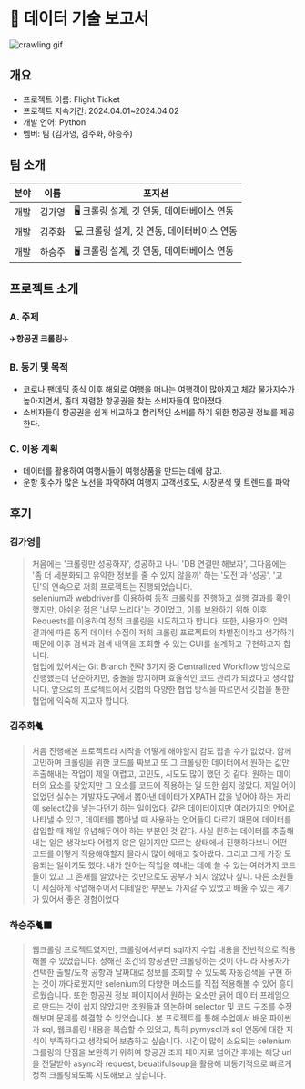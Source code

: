 # 🛫 데이터 기술 보고서

![crawling gif](img/crawling.gif)

## 개요
- 프로젝트 이름: Flight Ticket
- 프로젝트 지속기간: 2024.04.01~2024.04.02
- 개발 언어: Python
- 멤버: 팀 (김가영, 김주화, 하승주)

## 팀 소개
| 분야 | 이름 | 포지션 |
| --- | --- | --- |
| 개발 | 김가영 | 🖥️ 크롤링 설계, 깃 연동, 데이터베이스 연동 |
| 개발 | 김주화 | 💻 크롤링 설계, 깃 연동, 데이터베이스 연동 |
| 개발 | 하승주 | 🖥️ 크롤링 설계, 깃 연동, 데이터베이스 연동 |

## 프로젝트 소개
### A. 주제
✈️**항공권 크롤링**✈️
### B. 동기 및 목적
- 코로나 팬데믹 종식 이후 해외로 여행을 떠나는 여행객이 많아지고 체감 물가지수가 높아지면서, 좀더 저렴한 항공권을 찾는 소비자들이 많아졌다.
- 소비자들이 항공권을 쉽게 비교하고 합리적인 소비를 하기 위한 항공권 정보를 제공한다. 

### C. 이용 계획
- 데이터를 활용하여 여행사들이 여행상품을 만드는 데에 참고.
- 운항 횟수가 많은 노선을 파악하여 여행지 고객선호도, 시장분석 및 트렌드를 파악

## 후기
  ### 김가영🐰
  >처음에는 '크롤링만 성공하자', 성공하고 나니 'DB 연결만 해보자', 그다음에는 '좀 더 세분화되고 유익한 정보를 줄 수 있지 않을까' 하는 '도전'과 '성공', '고민'의 연속으로 저희 프로젝트는 진행되었습니다. <br> selenium과 webdriver를 이용하여 동적 크롤링를 진행하고 실행 결과를 확인했지만, 아쉬운 점은 '너무 느리다'는 것이었고, 이를 보완하기 위해 이후 Requests를 이용하여 정적 크롤링을 시도하고자 합니다. 또한, 사용자의 입력 결과에 따른 동적 데이터 수집이 저희 크롤링 프로젝트의 차별점이라고 생각하기 때문에 이후 검색과 검색 내역을 조회할 수 있는 GUI를 설계하고 구현하고자 합니다. <br> 협업에 있어서는 Git Branch 전략 3가지 중 Centralized Workflow 방식으로 진행했는데 단순하지만, 충돌을 방지하며 효율적인 코드 관리가 되었다고 생각합니다. 앞으로의 프로젝트에서 깃헙의 다양한 협업 방식을 따르면서 깃헙을 통한 협업에 익숙해 지고자 합니다.

  ### 김주화🐈
  >처음 진행해본 프로젝트라 시작을 어떻게 해야할지 감도 잡을 수가 없었다. 함께 고민하며 크롤링을 위한 코드를 짜보고 또 그 크롤링한 데이터에서 원하는 값만 추출해내는 작업이 제일 어렵고, 고민도, 시도도 많이 했던 것 같다. 원하는 데이터의 요소를 찾았지만 그 요소를 코드에 적용하는 일 또한 쉽지 않았다. 제일 어이없었던 실수는 개발자도구에서 뽑아낸 데이터가 XPATH 값을 넣어야 하는 자리에 select값을 넣는다던가 하는 일이었다. 같은 데이터이지만 여러가지의 언어로 나타낼 수 있고, 데이터를 뽑아낼 때 사용하는 언어들이 다르기 때문에 데이터를 삽입할 때 제일 유념해두어야 하는 부분인 것 같다. 사실 원하는 데이터를 추출해내는 일은 생각보다 어렵지 않은 일이지만 모르는 상태에서 진행하다보니 어떤 코드를 어떻게 적용해야할지 몰라서 많이 헤매고 찾아봤다. 그리고 그게 가장 도움되는 일이기도 했다. 내가 원하는 작업을 해내는 데에 쓸 수 있는 여러가지 코드들이 있고 그 존재를 알았다는 것만으로도 공부가 되지 않았나 싶다. 다른 조원들이 세심하게 작업해주어서 디테일한 부분도 가져갈 수 있었고 배울 수 있는 계기가 있어서 좋은 경험이었다

  ### 하승주🐈‍⬛
  >웹크롤링 프로젝트였지만, 크롤링에서부터 sql까지 수업 내용을 전반적으로 적용해볼 수 있었습니다. 정해진 조건의 항공권만 크롤링하는 것이 아니라 사용자가 선택한 출발/도착 공항과 날짜대로 정보를 조회할 수 있도록 자동검색을 구현 하는 것이 까다로웠지만 selenium의 다양한 메소드를 직접 적용해볼 수 있어 흥미로웠습니다. 또한 항공권 정보 페이지에서 원하는 요소만 긁어 데이터 프레임으로 만드는 것이 쉽지 않았지만 조원들과 의논하며 selector 및 코드 구조를 수정해보며 문제를 해결할 수 있었습니다. 본 프로젝트를 통해 수업에서 배운 파이썬과 sql, 웹크롤링 내용을 복습할 수 있었고, 특히 pymysql과 sql 연동에 대한 지식이 부족하다고 생각되어 보충하고 싶습니다. 시간이 많이 소요되는 selenium 크롤링의 단점을 보완하기 위하여 항공권 조회 페이지로 넘어간 후에는 해당 url을 전달받아 async와 request, beuatifulsoup을 활용해 비동기적으로 빠르게 정적 크롤링되도록 시도해보고 싶습니다. 
